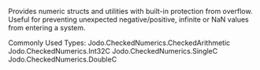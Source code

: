 ﻿Provides numeric structs and utilities with built-in protection from overflow. Useful for preventing unexpected negative/positive, infinite or NaN values from entering a system.

Commonly Used Types:
Jodo.CheckedNumerics.CheckedArithmetic
Jodo.CheckedNumerics.Int32C
Jodo.CheckedNumerics.SingleC
Jodo.CheckedNumerics.DoubleC
